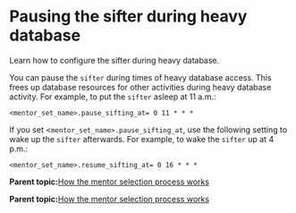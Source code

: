 # Pausing the sifter during heavy database

Learn how to configure the sifter during heavy database.

You can pause the `sifter` during times of heavy database access. This frees up database resources for other activities during heavy database activity. For example, to put the `sifter` asleep at 11 a.m.:

```
<mentor_set_name>.pause_sifting_at= 0 11 * * *
```

If you set <`mentor_set_name>.pause_sifting_at`, use the following setting to wake up the `sifter` afterwards. For example, to wake the `sifter` up at 4 p.m.:

```
<mentor_set_name>.resume_sifting_at= 0 16 * * *  
```

**Parent topic:**[How the mentor selection process works](../pzn/pzn_mentor_selection_process.md)

**Parent topic:**[How the mentor selection process works](../pzn/pzn_mentor_selection_process.md)

